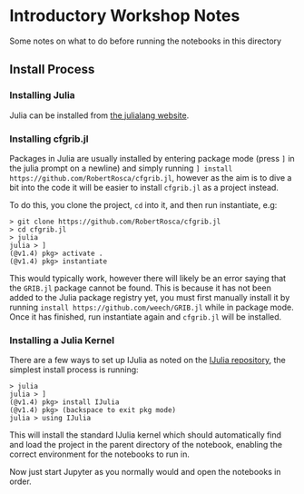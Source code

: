 # Introductory Workshop Notes

Some notes on what to do before running the notebooks in this directory

## Install Process

### Installing Julia

Julia can be installed from
[the julialang website](https://julialang.org/downloads/).

### Installing cfgrib.jl

Packages in Julia are usually installed by entering package mode (press `]` in
the julia prompt on a newline) and simply running `] install
https://github.com/RobertRosca/cfgrib.jl`, however as the aim is to dive a bit
into the code it will be easier to install `cfgrib.jl` as a project instead.

To do this, you clone the project, `cd` into it, and then run instantiate, e.g:

```
> git clone https://github.com/RobertRosca/cfgrib.jl
> cd cfgrib.jl
> julia
julia > ]
(@v1.4) pkg> activate .
(@v1.4) pkg> instantiate
```

This would typically work, however there will likely be an error saying that
the `GRIB.jl` package cannot be found. This is because it has not been added to
the Julia package registry yet, you must first manually install it by running
`install https://github.com/weech/GRIB.jl` while in package mode. Once it has
finished, run instantiate again and `cfgrib.jl` will be installed.

### Installing a Julia Kernel

There are a few ways to set up IJulia as noted on the
[IJulia repository](https://github.com/JuliaLang/IJulia.jl), the simplest
install process is running:

```
> julia
julia > ]
(@v1.4) pkg> install IJulia
(@v1.4) pkg> (backspace to exit pkg mode)
julia > using IJulia
```

This will install the standard IJulia kernel which should automatically find
and load the project in the parent directory of the notebook, enabling the
correct environment for the notebooks to run in.

Now just start Jupyter as you normally would and open the notebooks in order.

